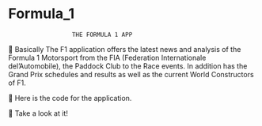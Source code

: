 # Formula_1

                      THE FORMULA 1 APP

💢 Basically The F1 application offers the latest news and analysis of the Formula 1 Motorsport from the FIA (Federation Internationale del’Automobile), the Paddock Club to the Race events. In addition has the Grand Prix schedules and results as well as the current World Constructors of F1.

💢 Here is the code for the application.

💢 Take a look at it!
